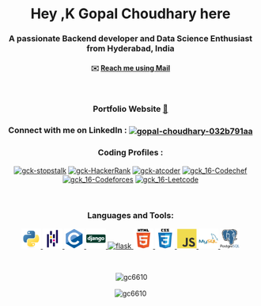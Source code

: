 <h1 align="center">Hey ,K Gopal Choudhary here</h1>
<h3 align="center">A passionate Backend developer and Data Science Enthusiast from Hyderabad, India</h3>
<h4 align="center">✉️ <a href = "mailto: gopalchoudhary6610@gmail.com">Reach me using Mail </a></h4>
<p >&nbsp;</p>
<h3 align="center">Portfolio Website <a href="https://gc6610.github.io/">🔗</a></h3>
<h3 align="center">Connect with me on LinkedIn : <a href="https://linkedin.com/in/gopal-choudhary-032b791aa" target="blank"><img align="center" src="https://raw.githubusercontent.com/rahuldkjain/github-profile-readme-generator/master/src/images/icons/Social/linked-in-alt.svg" alt="gopal-choudhary-032b791aa" height="20" width="30" /></a> </h3>
<h3 align="center">Coding Profiles :  </h3>
<p align="center">
  <a href="https://www.stopstalk.com/user/profile/gck_16" target="blank"><img align="center" src="https://avatars1.githubusercontent.com/u/14951079?s=400&v=4" alt="gck-stopstalk" height="40" width="40" /></a>
  <a href="https://www.hackerrank.com/gopal_b190501cs?hr_r=1" target="blank"><img align="center" src="https://upload.wikimedia.org/wikipedia/commons/4/40/HackerRank_Icon-1000px.png" alt="gck-HackerRank" height="40" width="40" /></a>
  <a href="https://atcoder.jp/users/gck_16" target="blank"><img align="center" src="https://www.ioi-jp.org/image/atcoder.png" alt="gck-atcoder" height="40" width="40" /></a> 
<a href="https://www.codechef.com/users/gck_16" target="blank"><img align="center" src="https://s3.amazonaws.com/codechef_shared/misc/fb-image-icon.png" alt="gck_16-Codechef" height="40" width="40" /></a>
<a href="https://codeforces.com/profile/gck_16" target="blank"><img align="center" src="https://raw.githubusercontent.com/rahuldkjain/github-profile-readme-generator/master/src/images/icons/Social/codeforces.svg" alt="gck_16-Codeforces" height="40" width="40" /></a>
  <a href="https://leetcode.com/gck_16/" target="blank"><img align="center" src="https://upload.wikimedia.org/wikipedia/commons/1/19/LeetCode_logo_black.png" alt="gck_16-Leetcode" height="40" width="40" /></a>
  
</p>
<p>&nbsp;</p>

<h3 align="center">Languages and Tools:</h3>
<p align="center"><a href="https://www.python.org" target="_blank" rel="noreferrer"> <img src="https://raw.githubusercontent.com/devicons/devicon/master/icons/python/python-original.svg" alt="python" width="40" height="40"/> </a><a href="https://pandas.pydata.org/" target="_blank" rel="noreferrer"> <img src="https://raw.githubusercontent.com/devicons/devicon/2ae2a900d2f041da66e950e4d48052658d850630/icons/pandas/pandas-original.svg" alt="pandas" width="40" height="40"/> </a> <a href="https://www.cprogramming.com/" target="_blank" rel="noreferrer"> <img src="https://raw.githubusercontent.com/devicons/devicon/master/icons/c/c-original.svg" alt="c" width="40" height="40"/> </a> <a href="https://www.djangoproject.com/" target="_blank" rel="noreferrer"> <img src="https://raw.githubusercontent.com/devicons/devicon/master/icons/django/django-original.svg" alt="django" width="40" height="40"/> </a> <a href="https://flask.palletsprojects.com/" target="_blank" rel="noreferrer"> <img src="https://www.vectorlogo.zone/logos/pocoo_flask/pocoo_flask-icon.svg" alt="flask" width="40" height="40"/> </a> <a href="https://www.w3.org/html/" target="_blank" rel="noreferrer"> <img src="https://raw.githubusercontent.com/devicons/devicon/master/icons/html5/html5-original-wordmark.svg" alt="html5" width="40" height="40"/> </a><a href="https://www.w3schools.com/css/" target="_blank" rel="noreferrer"> <img src="https://raw.githubusercontent.com/devicons/devicon/master/icons/css3/css3-original-wordmark.svg" alt="css3" width="40" height="40"/> </a>  <a href="https://developer.mozilla.org/en-US/docs/Web/JavaScript" target="_blank" rel="noreferrer"> <img src="https://raw.githubusercontent.com/devicons/devicon/master/icons/javascript/javascript-original.svg" alt="javascript" width="40" height="40"/> </a> <a href="https://www.mysql.com/" target="_blank" rel="noreferrer"> <img src="https://raw.githubusercontent.com/devicons/devicon/master/icons/mysql/mysql-original-wordmark.svg" alt="mysql" width="40" height="40"/> </a>  <a href="https://www.postgresql.org" target="_blank" rel="noreferrer"> <img src="https://raw.githubusercontent.com/devicons/devicon/master/icons/postgresql/postgresql-original-wordmark.svg" alt="postgresql" width="40" height="40"/> </a>   </p>
<p>&nbsp;</p>
<p align="center">&nbsp;<img align="center" src="https://github-readme-stats.vercel.app/api?username=gc6610&show_icons=true&locale=en&theme=dark" alt="gc6610" /></p>
<p align="center"><img align="center" src="https://github-readme-streak-stats.herokuapp.com/?user=gc6610&theme=dark" alt="gc6610" /></p>
